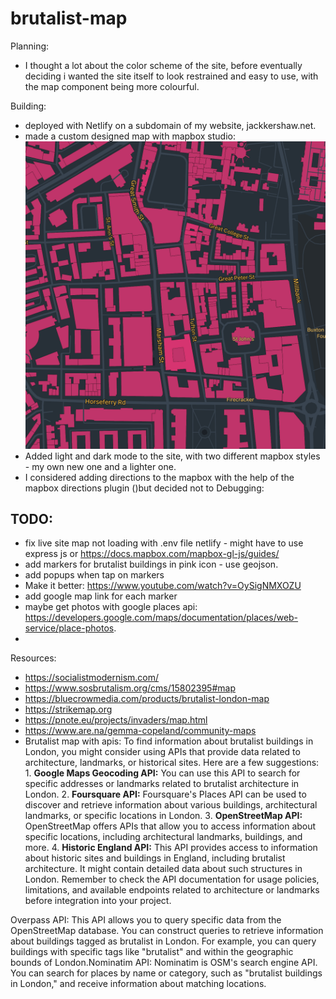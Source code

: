 # brutalist-map

Planning:

- I thought a lot about the color scheme of the site, before eventually deciding i wanted the site itself to look restrained and easy to use, with the map component being more colourful.

Building:

- deployed with Netlify on a subdomain of my website, jackkershaw.net.
- made a custom designed map with mapbox studio:
  ![A screenshot of the map with pink for buildings, dark blue as base and yellow for landmarks and road labels](image.png)
- Added light and dark mode to the site, with two different mapbox styles - my own new one and a lighter one.
- I considered adding directions to the mapbox with the help of the mapbox directions plugin ()but decided not to
  Debugging:

## TODO:

- fix live site map not loading with .env file netlify - might have to use express js or https://docs.mapbox.com/mapbox-gl-js/guides/
- add markers for brutalist buildings in pink icon - use geojson.
- add popups when tap on markers
- Make it better: https://www.youtube.com/watch?v=OySigNMXOZU
- add google map link for each marker
- maybe get photos with google places api: https://developers.google.com/maps/documentation/places/web-service/place-photos.
-

Resources:

- https://socialistmodernism.com/
- https://www.sosbrutalism.org/cms/15802395#map
- https://bluecrowmedia.com/products/brutalist-london-map
- https://strikemap.org
- https://pnote.eu/projects/invaders/map.html
- https://www.are.na/gemma-copeland/community-maps
- Brutalist map with apis: To find information about brutalist buildings in London, you might consider using APIs that provide data related to architecture, landmarks, or historical sites. Here are a few suggestions: 1. **Google Maps Geocoding API:** You can use this API to search for specific addresses or landmarks related to brutalist architecture in London. 2. **Foursquare API:** Foursquare's Places API can be used to discover and retrieve information about various buildings, architectural landmarks, or specific locations in London. 3. **OpenStreetMap API:** OpenStreetMap offers APIs that allow you to access information about specific locations, including architectural landmarks, buildings, and more. 4. **Historic England API:** This API provides access to information about historic sites and buildings in England, including brutalist architecture. It might contain detailed data about such structures in London. Remember to check the API documentation for usage policies, limitations, and available endpoints related to architecture or landmarks before integration into your project.

Overpass API: This API allows you to query specific data from the OpenStreetMap database. You can construct queries to retrieve information about buildings tagged as brutalist in London. For example, you can query buildings with specific tags like \"brutalist\" and within the geographic bounds of London.Nominatim API: Nominatim is OSM's search engine API. You can search for places by name or category, such as \"brutalist buildings in London,\" and receive information about matching locations.
